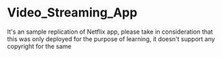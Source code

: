 # Video_Streaming_App
It's an sample replication of Netflix app, please take in consideration that this was only deployed for the purpose of learning, it doesn't support any copyright for the same
